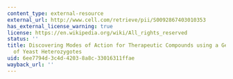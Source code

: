```yaml
---
content_type: external-resource
external_url: http://www.cell.com/retrieve/pii/S0092867403010353
has_external_license_warning: true
license: https://en.wikipedia.org/wiki/All_rights_reserved
status: ''
title: Discovering Modes of Action for Therapeutic Compounds using a Genome-wide Screen
  of Yeast Heterozygotes
uid: 6ee7794d-3c4d-4203-8a8c-33016311ffae
wayback_url: ''
---
```

